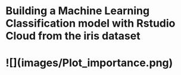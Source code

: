 <h1>Building a Machine Learning Classification model with Rstudio Cloud from the iris dataset<h1>
![](images/Plot_importance.png)
